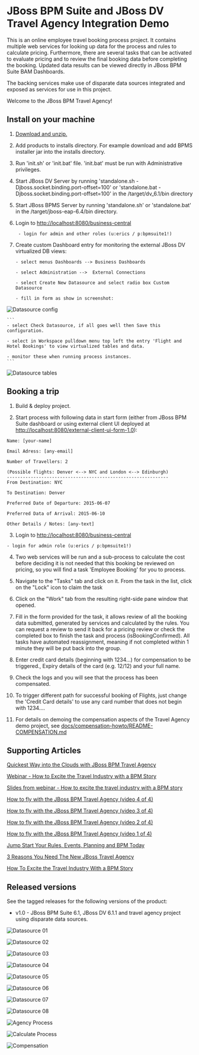 JBoss BPM Suite and JBoss DV Travel Agency Integration Demo
===========================================================
This is an online employee travel booking process project. It contains multiple web services for looking up data for the process
and rules to calculate pricing. Furthermore, there are several tasks that can be activated to evaluate pricing and to review the
final booking data before completing the booking. Updated data results can be viewed directly in JBoss BPM Suite BAM Dashboards.

The backing services make use of disparate data sources integrated and exposed as services for use in this project.

Welcome to the JBoss BPM Travel Agency!


Install on your machine
----------------------------------
1. [Download and unzip.](https://github.com/jbossdemocentral/bpms-dv-travel-agency-integration-demo/archive/master.zip)

2. Add products to installs directory. For example download and add BPMS installer jar into the installs directory.

3. Run 'init.sh' or 'init.bat' file. 'init.bat' must be run with Administrative privileges.

4. Start JBoss DV Server by running 'standalone.sh  -Djboss.socket.binding.port-offset=100' or 'standalone.bat -Djboss.socket.binding.port-offset=100' in the <path-to-project>/target/dv_6.1/bin directory

5. Start JBoss BPMS Server by running 'standalone.sh' or 'standalone.bat' in the <path-to-project>/target/jboss-eap-6.4/bin directory.

6. Login to [http://localhost:8080/business-central](http://localhost:8080/business-central)

    ```
     - login for admin and other roles (u:erics / p:bpmsuite1!)
    ```
7. Create custom Dashboard entry for monitoring the external JBoss DV virtualized DB views:

    ```
    - select menus Dashboards --> Business Dashboards 

    - select Administration -->  External Connections 

    - select Create New Datasource and select radio box Custom Datasource

    - fill in form as show in screenshot:
    ```

![Datasource config](https://raw.githubusercontent.com/jbossdemocentral/bpms-dv-travel-agency-integration-demo/master/docs/demo-images/datasoruce-config-03.png)

    ```
    - select Check Datasource, if all goes well then Save this configuration.

    - select in Workspace pulldown menu top left the entry 'Flight and Hotel Bookings' to view virtualized tables and data.

    - monitor these when running process instances.
    ```

![Datasource tables](https://raw.githubusercontent.com/jbossdemocentral/bpms-dv-travel-agency-integration-demo/master/docs/demo-images/datasoruce-config-05.png)

Booking a trip 
--------------
1. Build & deploy project.

2. Start process with following data in start form (either from JBoss BPM Suite dashboard or using external client
	 UI deployed at [http://localhost:8080/external-client-ui-form-1.0](http://localhost:8080/external-client-ui-form-1.0)):

  ```
  Name: [your-name]

  Email Adress: [any-email]

  Number of Travellers: 2 

(Possible flights: Denver <--> NYC and London <--> Edinburgh)
-------------------------------------------------------------
  From Destination: NYC     

  To Destination: Denver

  Preferred Date of Departure: 2015-06-07

  Preferred Data of Arrival: 2015-06-10

  Other Details / Notes: [any-text]
  ```

3. Login to [http://localhost:8080/business-central](http://localhost:8080/business-central)

  ```
  - login for admin role (u:erics / p:bpmsuite1!)
  ```

4. Two web services will be run and a sub-process to calculate the cost before deciding it is not needed that this booking be
	 reviewed on pricing, so you will find a task 'Employee Booking' for you to process.

5. Navigate to the "Tasks" tab and click on it. From the task in the list, click on the "Lock" icon to claim the task

6. Click on the "Work" tab from the resulting right-side pane window that opened.

7. Fill in the form provided for the task, it allows review of all the booking data submitted, generated by services and 
   calculated by the rules. You can request a review to send it back for a pricing review or check the completed box to 
   finish the task and process (isBookingConfirmed). All tasks have automated reassignment, meaning if not completed within 1 minute
   they will be put back into the group.

8. Enter credit card details (beginning with 1234...) for compensation to be triggered., Expiry details of the 
   card (e.g. 12/12) and your full name.

9. Check the logs and you will see that the process has been compensated.

10. To trigger different path for successful booking of Flights, just change the 'Credit Card details' to use any 
    card number that does not begin with 1234....

11. For details on demoing the compensation aspects of the Travel Agency demo project, 
    see [docs/compensation-howto/README-COMPENSATION.md](docs/compensation-howto/README-COMPENSATION.md)


Supporting Articles
-------------------
[Quickest Way into the Clouds with JBoss BPM Travel Agency](http://www.schabell.org/2015/02/into-clouds-with-jboss-bpm-travel-agency.html)

[Webinar - How to Excite the Travel Industry with a BPM Story](http://www.schabell.org/2015/02/webinar-how-to-excite-travel-industry.html)

[Slides from webinar - How to excite the travel industry with a BPM story](http://www.schabell.org/2015/02/slides-webinar-jboss-bpm-travel-agency.html)

[How to fly with the JBoss BPM Travel Agency (video 4 of 4)](http://www.schabell.org/2015/02/how-to-fly-with-jboss-bpm-travel-agency-part4.html)

[How to fly with the JBoss BPM Travel Agency (video 3 of 4)](http://www.schabell.org/2015/01/how-to-fly-with-jboss-bpm-travel-agency-part3.html)

[How to fly with the JBoss BPM Travel Agency (video 2 of 4)](http://www.schabell.org/2015/01/how-to-fly-with-jboss-bpm-travel-agency-part2.html)

[How to fly with the JBoss BPM Travel Agency (video 1 of 4)](http://www.schabell.org/2015/01/how-to-fly-with-jboss-bpm-travel-agency.html)

[Jump Start Your Rules, Events, Planning and BPM Today](http://www.schabell.org/2014/12/jump-start-rules-events-planning-bpm-today.html)

[3 Reasons You Need The New JBoss Travel Agency](http://www.schabell.org/2014/12/3-reasons-you-need-new-jboss-travel-agency.html)

[How To Excite the Travel Industry With a BPM Story](http://www.schabell.org/2014/10/how-to-excite-travel-agencies-with-bpm-story.html)


Released versions
-----------------
See the tagged releases for the following versions of the product:

- v1.0 - JBoss BPM Suite 6.1, JBoss DV 6.1.1 and travel agency project using disparate data sources.


![Datasource 01](https://raw.githubusercontent.com/jbossdemocentral/bpms-dv-travel-agency-integration-demo/master/docs/demo-images/datasoruce-config-01.png)

![Datasource 02](https://raw.githubusercontent.com/jbossdemocentral/bpms-dv-travel-agency-integration-demo/master/docs/demo-images/datasoruce-config-02.png)

![Datasource 03](https://raw.githubusercontent.com/jbossdemocentral/bpms-dv-travel-agency-integration-demo/master/docs/demo-images/datasoruce-config-03.png)

![Datasource 04](https://raw.githubusercontent.com/jbossdemocentral/bpms-dv-travel-agency-integration-demo/master/docs/demo-images/datasoruce-config-04.png)

![Datasource 05](https://raw.githubusercontent.com/jbossdemocentral/bpms-dv-travel-agency-integration-demo/master/docs/demo-images/datasoruce-config-05.png)

![Datasource 06](https://raw.githubusercontent.com/jbossdemocentral/bpms-dv-travel-agency-integration-demo/master/docs/demo-images/datasoruce-config-06.png)

![Datasource 07](https://raw.githubusercontent.com/jbossdemocentral/bpms-dv-travel-agency-integration-demo/master/docs/demo-images/datasoruce-config-07.png)

![Datasource 08](https://raw.githubusercontent.com/jbossdemocentral/bpms-dv-travel-agency-integration-demo/master/docs/demo-images/datasoruce-config-08.png)

![Agency Process](https://github.com/jbossdemocentral/bpms-dv-travel-agency-integration-demo/blob/master/docs/demo-images/agency-process.png?raw=true)

![Calculate Process](https://github.com/jbossdemocentral/bpms-dv-travel-agency-integration-demo/blob/master/docs/demo-images/calculate-process.png?raw=true)

![Compensation](https://raw.githubusercontent.com/jbossdemocentral/bpms-dv-travel-agency-integration-demo/master/docs/demo-images/compensation-process.png?raw=true)


